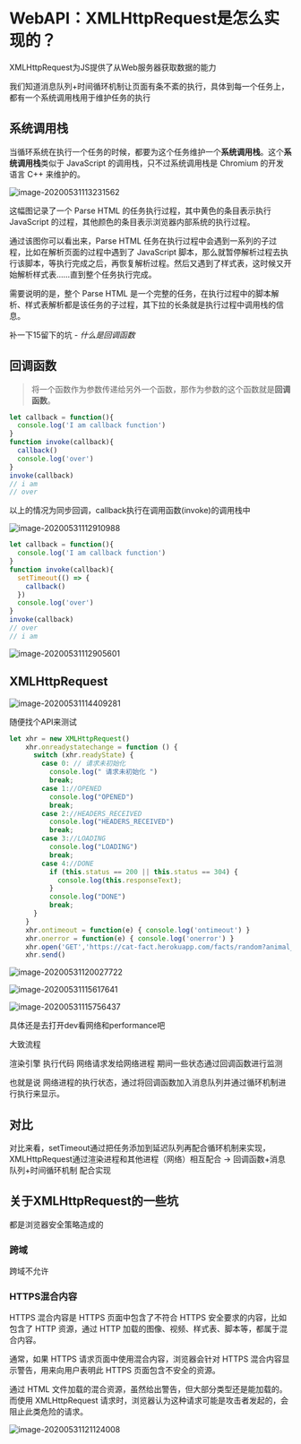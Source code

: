 # WebAPI：XMLHttpRequest是怎么实现的？

XMLHttpRequest为JS提供了从Web服务器获取数据的能力

我们知道消息队列+时间循环机制让页面有条不紊的执行，具体到每一个任务上，都有一个系统调用栈用于维护任务的执行

## 系统调用栈

当循环系统在执行一个任务的时候，都要为这个任务维护一个**系统调用栈**。这个**系统调用栈**类似于 JavaScript 的调用栈，只不过系统调用栈是 Chromium 的开发语言 C++ 来维护的。

![image-20200531113231562](http://picbed.sedationh.cn/image-20200531113231562.png)

这幅图记录了一个 Parse HTML 的任务执行过程，其中黄色的条目表示执行 JavaScript 的过程，其他颜色的条目表示浏览器内部系统的执行过程。

通过该图你可以看出来，Parse HTML 任务在执行过程中会遇到一系列的子过程，比如在解析页面的过程中遇到了 JavaScript 脚本，那么就暂停解析过程去执行该脚本，等执行完成之后，再恢复解析过程。然后又遇到了样式表，这时候又开始解析样式表……直到整个任务执行完成。

需要说明的是，整个 Parse HTML 是一个完整的任务，在执行过程中的脚本解析、样式表解析都是该任务的子过程，其下拉的长条就是执行过程中调用栈的信息。





补一下15留下的坑 - *什么是回调函数*

## 回调函数

> 将一个函数作为参数传递给另外一个函数，那作为参数的这个函数就是**回调函数**。



```js
let callback = function(){
  console.log('I am callback function')
}
function invoke(callback){
  callback()
  console.log('over')
}
invoke(callback)
// i am
// over
```

以上的情况为同步回调，callback执行在调用函数(invoke)的调用栈中

![image-20200531112910988](http://picbed.sedationh.cn/image-20200531112910988.png)

```js
let callback = function(){
  console.log('I am callback function')
}
function invoke(callback){
  setTimeout(() => {
    callback()
  })
  console.log('over')
}
invoke(callback)
// over
// i am
```

![image-20200531112905601](http://picbed.sedationh.cn/image-20200531112905601.png)



## XMLHttpRequest

![image-20200531114409281](http://picbed.sedationh.cn/image-20200531114409281.png)

随便找个API来测试

```js
let xhr = new XMLHttpRequest()
    xhr.onreadystatechange = function () {
      switch (xhr.readyState) {
        case 0: // 请求未初始化
          console.log(" 请求未初始化 ")
          break;
        case 1://OPENED
          console.log("OPENED")
          break;
        case 2://HEADERS_RECEIVED
          console.log("HEADERS_RECEIVED")
          break;
        case 3://LOADING  
          console.log("LOADING")
          break;
        case 4://DONE
          if (this.status == 200 || this.status == 304) {
            console.log(this.responseText);
          }
          console.log("DONE")
          break;
      }
    }
    xhr.ontimeout = function(e) { console.log('ontimeout') }
    xhr.onerror = function(e) { console.log('onerror') }
    xhr.open('GET','https://cat-fact.herokuapp.com/facts/random?animal_type=cat&amount=2',true)
    xhr.send()

```

![image-20200531120027722](http://picbed.sedationh.cn/image-20200531120027722.png)

![image-20200531115617641](http://picbed.sedationh.cn/image-20200531115617641.png)

![image-20200531115756437](http://picbed.sedationh.cn/image-20200531115756437.png)

具体还是去打开dev看网络和performance吧



大致流程

渲染引擎 执行代码 网络请求发给网络进程 期间一些状态通过回调函数进行监测

也就是说 网络进程的执行状态，通过将回调函数加入消息队列并通过循环机制进行执行来显示。

## 对比

对比来看，setTimeout通过把任务添加到延迟队列再配合循环机制来实现，XMLHttpRequest通过渲染进程和其他进程（网络）相互配合 -> 回调函数+消息队列+时间循环机制 配合实现



## 关于XMLHttpRequest的一些坑

都是浏览器安全策略造成的

### 跨域

跨域不允许

### HTTPS混合内容

HTTPS 混合内容是 HTTPS 页面中包含了不符合 HTTPS 安全要求的内容，比如包含了 HTTP 资源，通过 HTTP 加载的图像、视频、样式表、脚本等，都属于混合内容。

通常，如果 HTTPS 请求页面中使用混合内容，浏览器会针对 HTTPS 混合内容显示警告，用来向用户表明此 HTTPS 页面包含不安全的资源。

通过 HTML 文件加载的混合资源，虽然给出警告，但大部分类型还是能加载的。而使用 XMLHttpRequest 请求时，浏览器认为这种请求可能是攻击者发起的，会阻止此类危险的请求。

![image-20200531121124008](http://picbed.sedationh.cn/image-20200531121124008.png)

